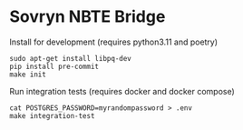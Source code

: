 Sovryn NBTE Bridge
==================

Install for development (requires python3.11 and poetry)
```
sudo apt-get install libpq-dev
pip install pre-commit
make init
```

Run integration tests (requires docker and docker compose)
```
cat POSTGRES_PASSWORD=myrandompassword > .env
make integration-test
```
